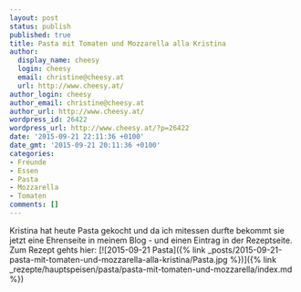 ```yaml
---
layout: post
status: publish
published: true
title: Pasta mit Tomaten und Mozzarella alla Kristina
author:
  display_name: cheesy
  login: cheesy
  email: christine@cheesy.at
  url: http://www.cheesy.at/
author_login: cheesy
author_email: christine@cheesy.at
author_url: http://www.cheesy.at/
wordpress_id: 26422
wordpress_url: http://www.cheesy.at/?p=26422
date: '2015-09-21 22:11:36 +0100'
date_gmt: '2015-09-21 20:11:36 +0100'
categories:
- Freunde
- Essen
- Pasta
- Mozzarella
- Tomaten
comments: []
---
```

Kristina hat heute Pasta gekocht und da ich mitessen durfte bekommt sie jetzt eine Ehrenseite in meinem Blog - und einen Eintrag in der Rezeptseite.
Zum Rezept gehts hier:
[![2015-09-21 Pasta]({% link _posts/2015-09-21-pasta-mit-tomaten-und-mozzarella-alla-kristina/Pasta.jpg %})]({% link _rezepte/hauptspeisen/pasta/pasta-mit-tomaten-und-mozzarella/index.md %})
